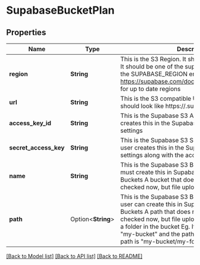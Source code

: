 # SupabaseBucketPlan

## Properties

Name | Type | Description | Notes
------------ | ------------- | ------------- | -------------
**region** | **String** | This is the S3 Region. It should look like us-east-1 It should be one of the supabase regions defined in the SUPABASE_REGION enum Check https://supabase.com/docs/guides/platform/regions for up to date regions | 
**url** | **String** | This is the S3 compatible URL for Supabase S3 This should look like https://<project-ID>.supabase.co/storage/v1/s3 | 
**access_key_id** | **String** | This is the Supabase S3 Access Key ID. The user creates this in the Supabase project Storage settings | 
**secret_access_key** | **String** | This is the Supabase S3 Secret Access Key. The user creates this in the Supabase project Storage settings along with the access key id | 
**name** | **String** | This is the Supabase S3 Bucket Name. The user must create this in Supabase under Storage > Buckets A bucket that does not exist will not be checked now, but file uploads will fail | 
**path** | Option<**String**> | This is the Supabase S3 Bucket Folder Path. The user can create this in Supabase under Storage > Buckets A path that does not exist will not be checked now, but file uploads will fail A Path is like a folder in the bucket Eg. If the bucket is called \"my-bucket\" and the path is \"my-folder\", the full path is \"my-bucket/my-folder\" | [optional]

[[Back to Model list]](../README.md#documentation-for-models) [[Back to API list]](../README.md#documentation-for-api-endpoints) [[Back to README]](../README.md)


